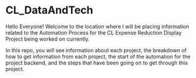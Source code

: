 # CL_DataAndTech

Hello Everyone! Welcome to the location where I will be placing information related to the Automation Process for the CL Expense Reduction Display Project being worked on currently. 

In this repo, you will see information about each project, the breakdown of how to get information from each project, the start of the automation for the project backend, and the steps that have been going on to get through this project.
